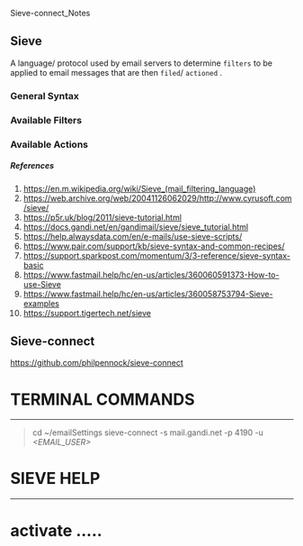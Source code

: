 
 Sieve-connect_Notes

## Sieve
A language/ protocol used by email servers to determine `filters` to be applied to email messages that are then `filed`/ `actioned` .


### General Syntax

### Available Filters 

### Available Actions 

##### References
1. https://en.m.wikipedia.org/wiki/Sieve_(mail_filtering_language)
2. https://web.archive.org/web/20041126062029/http://www.cyrusoft.com/sieve/
3. https://p5r.uk/blog/2011/sieve-tutorial.html
4. https://docs.gandi.net/en/gandimail/sieve/sieve_tutorial.html
5. https://help.alwaysdata.com/en/e-mails/use-sieve-scripts/
6. https://www.pair.com/support/kb/sieve-syntax-and-common-recipes/
7. https://support.sparkpost.com/momentum/3/3-reference/sieve-syntax-basic
8. https://www.fastmail.help/hc/en-us/articles/360060591373-How-to-use-Sieve
9. https://www.fastmail.help/hc/en-us/articles/360058753794-Sieve-examples
10. https://support.tigertech.net/sieve

## Sieve-connect
https://github.com/philpennock/sieve-connect

# TERMINAL COMMANDS
------------------

> cd ~/emailSettings
> sieve-connect -s mail.gandi.net -p 4190 -u _<EMAIL_USER>_  


# SIEVE HELP
------------

activate ..... <script> -- set the currently used script
checkscript .. <filename> -- check script on the server
deactivate ... turn off sieve processing
delete ....... <script> -- remove the script from the server :: aka: rm
download ..... <script> [<filename>] -- retrieve script from server :: aka: get
edit ......... <script> -- retrieve, edit, check, put script
help ......... this help :: aka: ?
keywords ..... list %KEYWORD substitutions
lcd .......... local cd: change local working directory
list ......... list the scripts currently on the server :: aka: dir -or- ls
lls .......... local ls: look at local filesystem
lpwd ......... local pwd: show local working directory name
man .......... see docs
quit ......... goodbye! :: aka: bye exit logout
upload ....... <filename> [<scriptname>] -- put script on server :: aka: put
view ......... <script> -- show contents of script :: aka: more page show
================================================================================

#### GANDI INFO 
------------
If you do need to provide connection information use the following:
Host: mail.gandi.net
Port: 4190
Login: Your full email address, such as yourname@example.com
Password: The password for the provided email address


